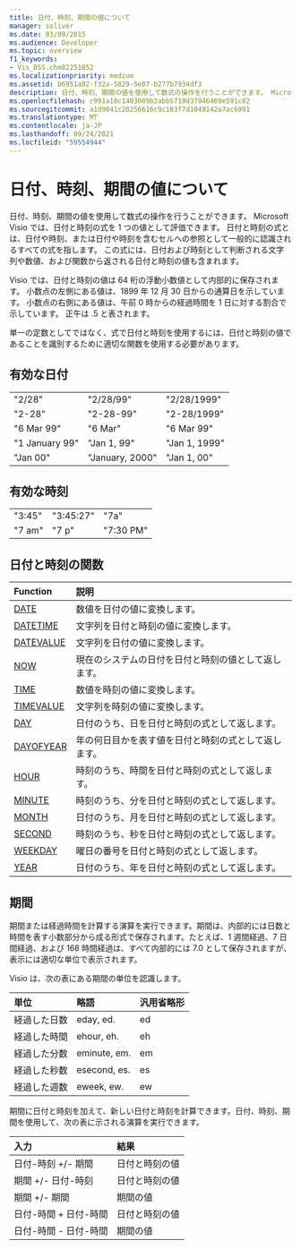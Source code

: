 ```yaml
---
title: 日付、時刻、期間の値について
manager: soliver
ms.date: 03/09/2015
ms.audience: Developer
ms.topic: overview
f1_keywords:
- Vis_DSS.chm82251852
ms.localizationpriority: medium
ms.assetid: b6951a92-f32a-5829-5e07-b277b7934df3
description: 日付、時刻、期間の値を使用して数式の操作を行うことができます。 Microsoft Visio では、日付と時刻の式を 1 つの値として評価できます。 日付と時刻の式とは、日付や時刻、または日付や時刻を含むセルへの参照として一般的に認識されるすべての式を指します。 この式には、日付および時刻として判断される文字列や数値、および関数から返される日付と時刻の値も含まれます。
ms.openlocfilehash: c991a10c1403009b2abb5719d37946469e591c82
ms.sourcegitcommit: a1d9041c20256616c9c183f7d1049142a7ac6991
ms.translationtype: MT
ms.contentlocale: ja-JP
ms.lasthandoff: 09/24/2021
ms.locfileid: "59554944"
---
```

# <a name="about-date-time-and-duration-values"></a>日付、時刻、期間の値について

日付、時刻、期間の値を使用して数式の操作を行うことができます。 Microsoft Visio では、日付と時刻の式を 1 つの値として評価できます。 日付と時刻の式とは、日付や時刻、または日付や時刻を含むセルへの参照として一般的に認識されるすべての式を指します。 この式には、日付および時刻として判断される文字列や数値、および関数から返される日付と時刻の値も含まれます。
  
Visio では、日付と時刻の値は 64 桁の浮動小数値として内部的に保存されます。 小数点の左側にある値は、1899 年 12 月 30 日からの通算日を示しています。 小数点の右側にある値は、午前 0 時からの経過時間を 1 日に対する割合で示しています。 正午は .5 と表されます。
  
単一の定数としてではなく、式で日付と時刻を使用するには、日付と時刻の値であることを識別するために適切な関数を使用する必要があります。
  
## <a name="valid-dates"></a>有効な日付

||||
|:-----|:-----|:-----|
| "2/28"  <br/> | "2/28/99"  <br/> | "2/28/1999"  <br/> |
| "2-28"  <br/> | "2-28-99"  <br/> | "2-28/1999"  <br/> |
| "6 Mar 99"  <br/> | "6 Mar"  <br/> | "6 Mar 99"  <br/> |
| "1 January 99"  <br/> | "Jan 1, 99"  <br/> | "Jan 1, 1999"  <br/> |
| "Jan 00"  <br/> | "January, 2000"  <br/> | "Jan 1, 00"  <br/> |
   
## <a name="valid-times"></a>有効な時刻

||||
|:-----|:-----|:-----|
| "3:45"  <br/> | "3:45:27"  <br/> | "7a"  <br/> |
| "7 am"  <br/> | "7 p"  <br/> | "7:30 PM"  <br/> |
   
## <a name="date-and-time-functions"></a>日付と時刻の関数

|**Function**|**説明**|
|:-----|:-----|
|[DATE](date-function-visioshapesheet.md) <br/> | 数値を日付の値に変換します。  <br/> |
|[DATETIME](datetime-function.md) <br/> | 文字列を日付と時刻の値に変換します。  <br/> |
|[DATEVALUE](datevalue-function-visioshapesheet.md) <br/> | 文字列を日付の値に変換します。  <br/> |
|[NOW](now-function-visioshapesheet.md) <br/> | 現在のシステムの日付を日付と時刻の値として返します。  <br/> |
|[TIME](time-function-visioshapesheet.md) <br/> | 数値を時刻の値に変換します。  <br/> |
|[TIMEVALUE](timevalue-function-visioshapesheet.md) <br/> | 文字列を時刻の値に変換します。  <br/> |
|[DAY](day-function-visioshapesheet.md) <br/> | 日付のうち、日を日付と時刻の式として返します。  <br/> |
|[DAYOFYEAR](dayofyear-function.md) <br/> | 年の何日目かを表す値を日付と時刻の式として返します。  <br/> |
|[HOUR](hour-function-visioshapesheet.md) <br/> | 時刻のうち、時間を日付と時刻の式として返します。  <br/> |
|[MINUTE](minute-function-visioshapesheet.md) <br/> | 時刻のうち、分を日付と時刻の式として返します。  <br/> |
|[MONTH](month-function-visioshapesheet.md) <br/> | 日付のうち、月を日付と時刻の式として返します。  <br/> |
|[SECOND](second-function-visioshapesheet.md) <br/> | 時刻のうち、秒を日付と時刻の式として返します。  <br/> |
|[WEEKDAY](weekday-function-visioshapesheet.md) <br/> | 曜日の番号を日付と時刻の式として返します。  <br/> |
|[YEAR](year-function-visioshapesheet.md) <br/> | 日付のうち、年を日付と時刻の式として返します。  <br/> |
   
## <a name="duration"></a>期間

期間または経過時間を計算する演算を実行できます。期間は、内部的には日数と時間を表す小数部分から成る形式で保存されます。たとえば、1 週間経過、7 日間経過、および 168 時間経過は、すべて内部的には 7.0 として保存されますが、表示には適切な単位で表示されます。
  
Visio は、次の表にある期間の単位を認識します。
  
|**単位**|**略語**|**汎用省略形**|
|:-----|:-----|:-----|
| 経過した日数  <br/> | eday, ed.  <br/> | ed  <br/> |
| 経過した時間  <br/> | ehour, eh.  <br/> | eh  <br/> |
| 経過した分数  <br/> | eminute, em.  <br/> | em  <br/> |
| 経過した秒数  <br/> | esecond, es.  <br/> | es  <br/> |
| 経過した週数  <br/> | eweek, ew.  <br/> | ew  <br/> |
   
期間に日付と時刻を加えて、新しい日付と時刻を計算できます。日付、時刻、期間を使用して、次の表に示される演算を実行できます。
  
|**入力**|**結果**|
|:-----|:-----|
| 日付-時刻 +/- 期間  <br/> | 日付と時刻の値  <br/> |
| 期間 +/- 日付-時刻  <br/> | 日付と時刻の値  <br/> |
| 期間 +/- 期間  <br/> | 期間の値  <br/> |
| 日付-時間 + 日付-時間  <br/> | 日付と時刻の値  <br/> |
| 日付-時間 - 日付-時間  <br/> | 期間の値  <br/> |
   

